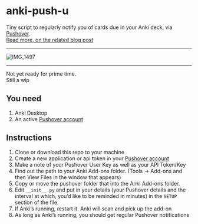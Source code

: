 # anki-push-u

Tiny script to regularly notify you of cards due in your Anki deck, via [Pushover](https://pushover.net/).  
[Read more, on the related blog post](https://janusworx.com/anki-push-u)

---

![IMG_1497](https://github.com/user-attachments/assets/b4bfde10-a67c-4382-9d37-ae2d64bccb8a)

---
Not yet ready for prime time.  
Still a wip

## You need

1. Anki Desktop
2. An active [Pushover account](https://pushover.net/)

## Instructions

1. Clone or download this repo to your machine
2. Create a new application or api token in your [Pushover account](https://pushover.net/)
3. Make a note of your Pushover User Key as well as your API Token/Key
4. Find out the path to your Anki Add-ons folder. (Tools -> Add-ons and then View Files in the window that appears)
5. Copy or move the pushover folder that into the Anki Add-ons folder.
6. Edit `__init__.py` and put in your details (your Pushover details and the interval at which, you’d like to be
   reminded in minutes) in the `SETUP` section of the file.
7. If Anki’s running, restart it. Anki will scan and pick up the add-on
8. As long as Anki’s running, you should get regular Pushover notifications
